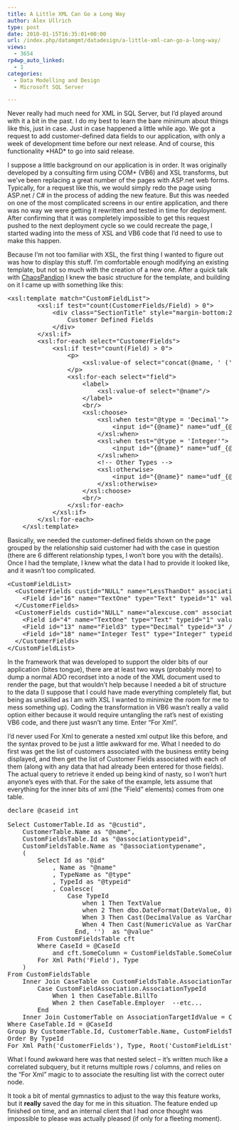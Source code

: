 ```yaml
---
title: A Little XML Can Go a Long Way
author: Alex Ullrich
type: post
date: 2010-01-15T16:35:01+00:00
url: /index.php/datamgmt/datadesign/a-little-xml-can-go-a-long-way/
views:
  - 3654
rp4wp_auto_linked:
  - 1
categories:
  - Data Modelling and Design
  - Microsoft SQL Server

---
```

Never really had much need for XML in SQL Server, but I&#8217;d played around with it a bit in the past. I do my best to learn the bare minimum about things like this, just in case. Just in case happened a little while ago. We got a request to add customer-defined data fields to our application, with only a week of development time before our next release. And of course, this functionality \*HAD\* to go into said release.

I suppose a little background on our application is in order. It was originally developed by a consulting firm using COM+ (VB6) and XSL transforms, but we&#8217;ve been replacing a great number of the pages with ASP.net web forms. Typically, for a request like this, we would simply redo the page using ASP.net / C# in the process of adding the new feature. But this was needed on one of the most complicated screens in our entire application, and there was no way we were getting it rewritten and tested in time for deployment. After confirming that it was completely impossible to get this request pushed to the next deployment cycle so we could recreate the page, I started wading into the mess of XSL and VB6 code that I&#8217;d need to use to make this happen.

Because I&#8217;m not too familiar with XSL, the first thing I wanted to figure out was how to display this stuff. I&#8217;m comfortable enough modifying an existing template, but not so much with the creation of a new one. After a quick talk with [ChaosPandion][1] I knew the basic structure for the template, and building on it I came up with something like this:

<pre>&lt;xsl:template match="CustomFieldList"&gt;
		&lt;xsl:if test="count(CustomerFields/Field) &gt; 0"&gt;
			&lt;div class="SectionTitle" style="margin-bottom:20px;"&gt;
				Customer Defined Fields
			&lt;/div&gt;
		&lt;/xsl:if&gt;
		&lt;xsl:for-each select="CustomerFields"&gt;
			&lt;xsl:if test="count(Field) &gt; 0"&gt;
				&lt;p&gt;
					&lt;xsl:value-of select="concat(@name, ' (', @associationtypename, ')')"/&gt;
				&lt;/p&gt;
				&lt;xsl:for-each select="field"&gt;
					&lt;label&gt;
						&lt;xsl:value-of select="@name"/&gt;
					&lt;/label&gt;
					&lt;br/&gt;
					&lt;xsl:choose&gt;
						&lt;xsl:when test="@type = 'Decimal'"&gt;
							&lt;input id="{@name}" name="udf_{@typeid}_{../@custid}_{@id}" size="30" type="text" value="{@value}" title="{@name}" onblur="ValidateDecimalInput(this)" /&gt;
						&lt;/xsl:when&gt;
						&lt;xsl:when test="@type = 'Integer'"&gt;
							&lt;input id="{@name}" name="udf_{@typeid}_{../@custid}_{@id}" size="30" type="text" value="{@value}" title="{@name}" onblur="ValidateIntegerInput(this)" /&gt;
						&lt;/xsl:when&gt;
						&lt;!-- Other Types --&gt;
						&lt;xsl:otherwise&gt;
							&lt;input id="{@name}" name="udf_{@typeid}_{../@custid}_{@id}" size="30" type="text" value="{@value}" /&gt;
						&lt;/xsl:otherwise&gt;
					&lt;/xsl:choose&gt;
					&lt;br/&gt;
				&lt;/xsl:for-each&gt;
			&lt;/xsl:if&gt;
		&lt;/xsl:for-each&gt;
	&lt;/xsl:template&gt;</pre>

Basically, we needed the customer-defined fields shown on the page grouped by the relationship said customer had with the case in question (there are 6 different relationship types, I won&#8217;t bore you with the details). Once I had the template, I knew what the data I had to provide it looked like, and it wasn&#8217;t too complicated.

<pre>&lt;CustomFieldList&gt;
  &lt;CustomerFields custid="NULL" name="LessThanDot" associationtypeid="1" associationtypename="Awesome Blogs"&gt;
    &lt;Field id="16" name="TextOne" type="Text" typeid="1" value="different value" /&gt;
  &lt;/CustomerFields&gt;
  &lt;CustomerFields custid="NULL" name="alexcuse.com" associationtypeid="2" associationtypename="Crummy Web Page"&gt;
    &lt;Field id="4" name="TextOne" type="Text" typeid="1" value="chchchchchanges" /&gt;
    &lt;Field id="13" name="Field3" type="Decimal" typeid="3" /&gt;
    &lt;Field id="18" name="Integer Test" type="Integer" typeid="4" value="15" /&gt;
  &lt;/CustomerFields&gt;
&lt;/CustomFieldList&gt;</pre>

In the framework that was developed to support the older bits of our application (bites tongue), there are at least two ways (probably more) to dump a normal ADO recordset into a node of the XML document used to render the page, but that wouldn&#8217;t help because I needed a bit of structure to the data (I suppose that I could have made everything completely flat, but being as unskilled as I am with XSL I wanted to minimize the room for me to mess something up). Coding the transformation in VB6 wasn&#8217;t really a valid option either because it would require untangling the rat&#8217;s nest of existing VB6 code, and there just wasn&#8217;t any time. Enter &#8220;For Xml&#8221;.

I&#8217;d never used For Xml to generate a nested xml output like this before, and the syntax proved to be just a little awkward for me. What I needed to do first was get the list of customers associated with the business entity being displayed, and then get the list of Customer Fields associated with each of them (along with any data that had already been entered for those fields). The actual query to retrieve it ended up being kind of nasty, so I won&#8217;t hurt anyone&#8217;s eyes with that. For the sake of the example, lets assume that everything for the inner bits of xml (the &#8220;Field&#8221; elements) comes from one table.

<pre>declare @caseid int

Select CustomerTable.Id as "@custid",
	CustomerTable.Name as "@name",
	CustomFieldsTable.Id as "@associationtypeid",
	CustomFieldsTable.Name as "@associationtypename",
	(
		Select Id as "@id"
			, Name as "@name" 
			, TypeName as "@type"
			, TypeId as "@typeid"
			, Coalesce(
				Case TypeId
					when 1 Then TextValue
					when 2 Then dbo.DateFormat(DateValue, 0)
					When 3 Then Cast(DecimalValue as VarChar(20))
					When 4 Then Cast(NumericValue as VarChar(20))
				  End, '')  as "@value"
		From CustomFieldsTable cft
		Where CaseId = @CaseId
			and cft.SomeColumn = CustomFieldsTable.SomeColumn
		For Xml Path('Field'), Type
	)
From CustomFieldsTable 
	Inner Join CaseTable on CustomFieldsTable.AssociationTargetIdValue = 
		Case CustomFieldAssociation.AssociationTypeId 
			When 1 then CaseTable.BillTo
			When 2 then CaseTable.Employer  --etc...
		End
	Inner Join CustomerTable on AssociationTargetIdValue = CustomerTable.Id
Where CaseTable.Id = @CaseId 
Group By CustomerTable.Id, CustomerTable.Name, CustomFieldsTable.Id
Order By TypeId
For Xml Path('CustomerFields'), Type, Root('CustomFieldList')</pre>

What I found awkward here was that nested select &#8211; it&#8217;s written much like a correlated subquery, but it returns multiple rows / columns, and relies on the &#8220;For Xml&#8221; magic to to associate the resulting list with the correct outer node.

It took a bit of mental gymnastics to adjust to the way this feature works, but it **really** saved the day for me in this situation. The feature ended up finished on time, and an internal client that I had once thought was impossible to please was actually pleased (if only for a fleeting moment).

 [1]: http://forum.ltd.local/memberlist.php?mode=viewprofile&u=330